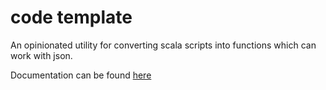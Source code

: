 # code template 

An opinionated utility for converting scala scripts into functions which 
can work with json.

Documentation can be found [here](https://aaronp.github.io/code-template/)
